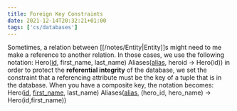 ```yaml
---
title: Foreign Key Constraints
date: 2021-12-14T20:32:21+01:00
tags: ['cs/databases']
---
```

Sometimes, a relation between [[/notes/Entity|Entity]]s might need to me make a reference to another relation. In those cases, we use the following notation:
Hero(<ins>id</ins>, first_name, last_name)
Aliases(<ins>alias</ins>, heroid -> Hero(id))
in order to protect the **referential integrity** of the database, we set the constraint that a referencing attribute must be the key of a tuple that is in the database.
When you have a composite key, the notation becomes:
Hero(<ins>id</ins>, <ins>first_name</ins>, last_name)
Aliases(<ins>alias</ins>, (hero_id, hero_name) -> Hero(id,first_name))